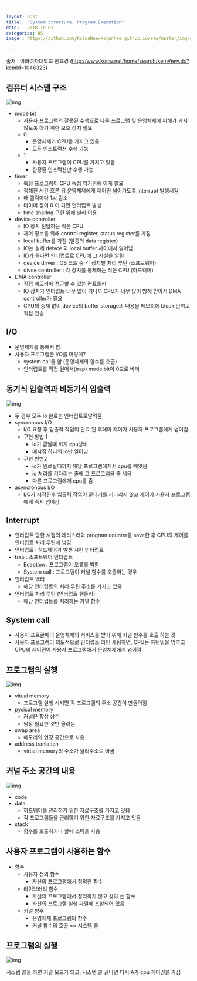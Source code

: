 ```yaml
---

layout: post
title:  "System Structure, Program Execution"
date:   2018-10-01
categories: OS
image : https://github.com/KoJunHee/kojunhee.github.io/raw/master/img/os.png

---
```


출처 : 이화여자대학교 반효경 (http://www.kocw.net/home/search/kemView.do?kemId=1046323)

## 컴퓨터 시스템 구조

![img](https://github.com/KoJunHee/kojunhee.github.io/raw/master/img/os101.png)

- mode bit
  - 사용자 프로그램의 잘못된 수행으로 다른 프로그램 및 운영체제에 피해가 가지 않도록 하기 위한 보호 장치 필요
  - 0
    - 운영체제가 CPU를 가지고 있음
    - 모든 인스트럭션 수행 가능
  - 1
    - 사용자 프로그램이 CPU를 가지고 있음
    - 한정된 인스턱션만 수행 가능
- timer
  - 특정 프로그램이 CPU 독점 막기위해 이게 필요
  - 정해진 시간 흐른 뒤 운영체제에게 제어권 넘어가도록 interrupt 발생시킴
  - 매 클럭마다 1씨 감소
  - 타이머 값이 0 이 되면 언터럽트 발생
  - time sharing 구현 위해 널리 이용
- device controller
  - IO 장치 전담하는 작은 CPU
  - 제어 정보를 위해 control register, status register를 가짐
  - local buffer를 가짐 (일종의 data register)
  - IO는 실제 deivce 와 local buffer 사이에서 일어남
  - IO가 끝나면 인터럽트로 CPU에 그 사실을 알림
  - device driver : OS 코드 중 각 장치별 처리 루틴 (소프트웨어)
  - divce controller : 각 장치를 통제하는 작은 CPU (하드웨어)
- DMA controller
  - 직접 메모리에 접근할 수 있는 컨트롤러
  - IO 장치가 인터럽트 너무 많이 거니까 CPU가 너무 많이 방해 받아서 DMA controller가 필요
  - CPU의 중재 없이 device의 buffer storage의 내용을 메모리에 block 단위로 직접 전송

## I/O

- 운영체제를 통해서 함
- 사용자 프로그램은 I/O를 어덯게?
  - system call을 함 (운영체제의 함수를 호출)
  - 인터럽트를 직접 걸어서(trap) mode bit이 0으로 바껴

## 동기식 입출력과 비동기식 입출력

![img](https://github.com/KoJunHee/kojunhee.github.io/raw/master/img/oss0111.png)

- 두 경우 모두 io 완료는 인터럽트로알려줌
- syncronous I/O
  - I/O 요청 후 입출력 작업이 완료 된 후에야 제어가 사용자 프로그램에게 넘어감
  - 구현 방법 1
    - io가 긑날떄 까지 cpu낭비
    - 매시점 하나의 io만 일어남
  - 구현 방법2
    - io가 완료될때까지 해당 프로그램에게서 cpu를 빼앗음
    - io 처리를 기다리는 줄에 그 프로그램을 줄 세움
    - 다른 프로그램에게 cpu를 줌
- asyncronous I/O
  - I/O가 시작된후 입출력 작업이 끝나기를 기다리지 않고 제어가 사용자 프로그램에게 즉시 넘어감

## Interrupt

- 인터럽트 당한 시점의 레티스터와 program counter를 save한 후 CPU의 제어를 인터럽트 처리 루틴에 넘김
- 인터럽트 : 하드웨어가 발생 시킨 인터럽트
- trap : 소프트웨어 인터럽트
  - Eception : 프로그램이 오류를 범함
  - System call : 프로그램이 커널 함수를 호출하는 경우
- 인터럽트 백터
  - 해당 인터럽트의 처리 루틴 주소를 가지고 있음
- 인터럽트 처리 루틴 (인터럽트 핸들러)
  - 해당 인터럽트를 처리하는 커널 함수

## System call

- 사용자 프로글매이 운영체제의 서비스를 받기 위해 커널 함수를 호출 하는 것
- 사용자 프로그램이 의도적으로 인터럽트 라인 세팅하면, CPU는 하던일을 멈추고 CPU의 제어권이 사용자 프로그램에서 운영체제에게 넘어감

## 프로그램의 실행

![img](https://github.com/KoJunHee/kojunhee.github.io/raw/master/img/os103.png)

- vitual memory
  - 프로그램 실행 시키면 각 프로그램의 주소 공간이 만들어짐
- pysical memory
  - 커널은 항상 상주
  - 당장 필요한 것만 올려둠
- swap area
  - 메모리의 연장 공간으로 사용
- address tranlation
  - virtial memory의 주소가 물리주소로 바뀜

## 커널 주소 공간의 내용

![img](https://github.com/KoJunHee/kojunhee.github.io/raw/master/img/os104.png)

- code
- data
  - 하드웨어를 관리하기 위한 자료구조를 가지고 잇음
  - 각 프로그램들을 관리하기 위한 자료구조를 가지고 잇음 
- stack
  - 함수를 호출하거나 할때 스택을 사용

## 사용자 프로그램이 사용하는 함수

- 함수
  - 사용자 정의 함수
    - 자신의 프로그램에서 정의한 함수
  - 라이브러리 함수
    - 자신의 프로그램에서 정의하지 않고 갖다 쓴 함수
    - 자신의 프로그램 실행 파일에 포함되어 있음
  - 커널 함수
    - 운영체제 프로그램의 함수
    - 커널 함수의 호출 == 시스템 콜

## 프로그램의 실행

![img](https://github.com/KoJunHee/kojunhee.github.io/raw/master/img/oss0112.png)

시스템 콜을 하면 커널 모드가 되고, 시스템 콜 끝나면 다시 A가 cpu 제어권을 가짐